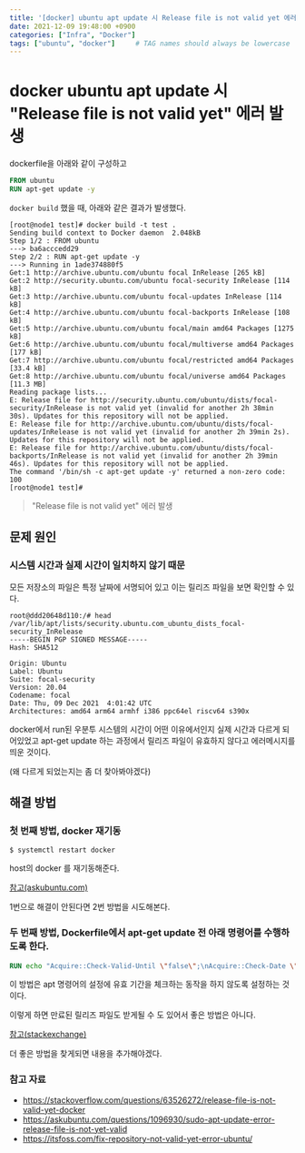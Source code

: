 ```yaml
---
title: '[docker] ubuntu apt update 시 Release file is not valid yet 에러 발생'
date: 2021-12-09 19:48:00 +0900
categories: ["Infra", "Docker"]
tags: ["ubuntu", "docker"]     # TAG names should always be lowercase
---
```


# docker ubuntu apt update 시 "Release file is not valid yet" 에러 발생

dockerfile을 아래와 같이 구성하고

```dockerfile
FROM ubuntu
RUN apt-get update -y
```

`docker build` 했을 때, 아래와 같은 결과가 발생했다.

```shell
[root@node1 test]# docker build -t test .
Sending build context to Docker daemon  2.048kB
Step 1/2 : FROM ubuntu
---> ba6acccedd29
Step 2/2 : RUN apt-get update -y
---> Running in 1ade374880f5
Get:1 http://archive.ubuntu.com/ubuntu focal InRelease [265 kB]
Get:2 http://security.ubuntu.com/ubuntu focal-security InRelease [114 kB]
Get:3 http://archive.ubuntu.com/ubuntu focal-updates InRelease [114 kB]
Get:4 http://archive.ubuntu.com/ubuntu focal-backports InRelease [108 kB]
Get:5 http://archive.ubuntu.com/ubuntu focal/main amd64 Packages [1275 kB]
Get:6 http://archive.ubuntu.com/ubuntu focal/multiverse amd64 Packages [177 kB]
Get:7 http://archive.ubuntu.com/ubuntu focal/restricted amd64 Packages [33.4 kB]
Get:8 http://archive.ubuntu.com/ubuntu focal/universe amd64 Packages [11.3 MB]
Reading package lists...
E: Release file for http://security.ubuntu.com/ubuntu/dists/focal-security/InRelease is not valid yet (invalid for another 2h 38min 30s). Updates for this repository will not be applied.
E: Release file for http://archive.ubuntu.com/ubuntu/dists/focal-updates/InRelease is not valid yet (invalid for another 2h 39min 2s). Updates for this repository will not be applied.
E: Release file for http://archive.ubuntu.com/ubuntu/dists/focal-backports/InRelease is not valid yet (invalid for another 2h 39min 46s). Updates for this repository will not be applied.
The command '/bin/sh -c apt-get update -y' returned a non-zero code: 100
[root@node1 test]# 
```

> "Release file is not valid yet" 에러 발생

## 문제 원인

### 시스템 시간과 실제 시간이 일치하지 않기 때문

모든 저장소의 파일은 특정 날짜에 서명되어 있고 이는 릴리즈 파일을 보면 확인할 수 있다.

```shell
root@ddd20648d110:/# head /var/lib/apt/lists/security.ubuntu.com_ubuntu_dists_focal-security_InRelease 
-----BEGIN PGP SIGNED MESSAGE-----
Hash: SHA512

Origin: Ubuntu
Label: Ubuntu
Suite: focal-security
Version: 20.04
Codename: focal
Date: Thu, 09 Dec 2021  4:01:42 UTC
Architectures: amd64 arm64 armhf i386 ppc64el riscv64 s390x
```

docker에서 run된 우분투 시스템의 시간이 어떤 이유에서인지 실제 시간과 다르게 되어있었고 apt-get update 하는 과정에서 릴리즈 파일이 유효하지 않다고 에러메시지를 띄운 것이다.

(왜 다르게 되었는지는 좀 더 찾아봐야겠다)

## 해결 방법

### 첫 번째 방법, docker 재기동

```shell
$ systemctl restart docker
```

host의 docker 를 재기동해준다.

[참고(askubuntu.com)](https://askubuntu.com/questions/1096930/sudo-apt-update-error-release-file-is-not-yet-valid)

1번으로 해결이 안된다면 2번 방법을 시도해본다.

### 두 번째 방법, Dockerfile에서 apt-get update 전 아래 명령어를 수행하도록 한다.

```dockerfile
RUN echo "Acquire::Check-Valid-Until \"false\";\nAcquire::Check-Date \"false\";" | cat > /etc/apt/apt.conf.d/10no--check-valid-until
```

이 방법은 apt 명령어의 설정에 유효 기간을 체크하는 동작을 하지 않도록 설정하는 것이다.

이렇게 하면 만료된 릴리즈 파일도 받게될 수 도 있어서 좋은 방법은 아니다.

[참고(stackexchange)](https://unix.stackexchange.com/questions/2544/how-to-work-around-release-file-expired-problem-on-a-local-mirror)


더 좋은 방법을 찾게되면 내용을 추가해야겠다.

### 참고 자료
- https://stackoverflow.com/questions/63526272/release-file-is-not-valid-yet-docker
- https://askubuntu.com/questions/1096930/sudo-apt-update-error-release-file-is-not-yet-valid
- https://itsfoss.com/fix-repository-not-valid-yet-error-ubuntu/